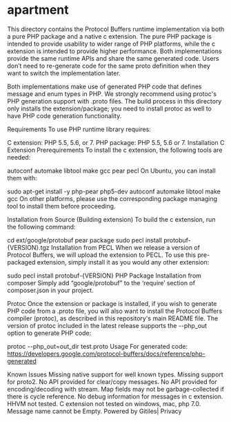 # apartment


This directory contains the Protocol Buffers runtime implementation via both a pure PHP package and a native c extension. The pure PHP package is intended to provide usability to wider range of PHP platforms, while the c extension is intended to provide higher performance. Both implementations provide the same runtime APIs and share the same generated code. Users don’t need to re-generate code for the same proto definition when they want to switch the implementation later.

Both implementations make use of generated PHP code that defines message and enum types in PHP. We strongly recommend using protoc's PHP generation support with .proto files. The build process in this directory only installs the extension/package; you need to install protoc as well to have PHP code generation functionality.

Requirements
To use PHP runtime library requires:

C extension: PHP 5.5, 5.6, or 7.
PHP package: PHP 5.5, 5.6 or 7.
Installation
C Extension
Prerequirements
To install the c extension, the following tools are needed:

autoconf
automake
libtool
make
gcc
pear
pecl
On Ubuntu, you can install them with:

sudo apt-get install -y php-pear php5-dev autoconf automake libtool make gcc
On other platforms, please use the corresponding package managing tool to install them before proceeding.

Installation from Source (Building extension)
To build the c extension, run the following command:

cd ext/google/protobuf
pear package
sudo pecl install protobuf-{VERSION}.tgz
Installation from PECL
When we release a version of Protocol Buffers, we will upload the extension to PECL. To use this pre-packaged extension, simply install it as you would any other extension:

sudo pecl install protobuf-{VERSION}
PHP Package
Installation from composer
Simply add “google/protobuf” to the ‘require’ section of composer.json in your project.

Protoc
Once the extension or package is installed, if you wish to generate PHP code from a .proto file, you will also want to install the Protocol Buffers compiler (protoc), as described in this repository's main README file. The version of protoc included in the latest release supports the --php_out option to generate PHP code:

protoc --php_out=out_dir test.proto
Usage
For generated code: https://developers.google.com/protocol-buffers/docs/reference/php-generated

Known Issues
Missing native support for well known types.
Missing support for proto2.
No API provided for clear/copy messages.
No API provided for encoding/decoding with stream.
Map fields may not be garbage-collected if there is cycle reference.
No debug information for messages in c extension.
HHVM not tested.
C extension not tested on windows, mac, php 7.0.
Message name cannot be Empty.
Powered by Gitiles| Privacy
